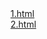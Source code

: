 <html>
<body>
<a href="https://1.github.io/1.html"> 1.html <a>
<br />
<a href="https://1.github.io/2.html"> 2.html <a>

</body>
</html>
